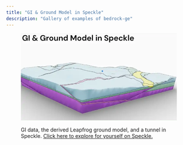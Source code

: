 ```yaml
---
title: "GI & Ground Model in Speckle"
description: "Gallery of examples of bedrock-ge"
---
```


<figure style="margin-inline: block; display: block;">

![GI data, the derived Leapfrog ground model and a tunnel in Speckle](../../../assets/WekaHills_Speckle.webp)

<figcaption>
  GI data, the derived Leapfrog ground model, and a tunnel in Speckle. <a href="https://app.speckle.systems/projects/7a489ac0d4/models/$epsg:2193-7839%2Fgeo%2Fgeology-model,65b4cf97d5,9069ef2b2b">Click here to explore for yourself on Speckle.</a>
</figcaption>
</figure>

